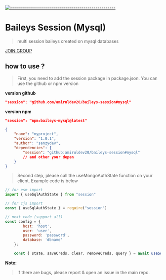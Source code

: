 [![-----------------------------------------------------](https://raw.githubusercontent.com/andreasbm/readme/master/assets/lines/colored.png)](#table-of-contents)
# Baileys Session (Mysql)
> multi session baileys created on mysql databases

[JOIN GROUP](https://chat.whatsapp.com/JbzMsezhCwUKdC6dnjwcIz)

## how to use ?
> First, you need to add the session package in package.json. You can use the github or npm version

**version github**
```json
"session": "github.com/amiruldev20/baileys-session#mysql"
```

**version npm**
```json
"session": "npm:baileys-mysql@latest"
```

```json
{
    "name": "myproject",
    "version": "1.0.1",
    "author": "sanzydev",
    "dependencies": {
        "session": "github:amiruldev20/baileys-session#mysql"
        // and other your depen
    }
}
```

> Second step, please call the useMongoAuthState function on your client. Example code is below

```javascript
// for esm import
import { useSqlAuthState } from "session"

// for cjs import
const { useSqlAuthState } = require("session")

// next code (support all)
const config = {
        host: 'host',
        user: 'user',
        password: 'password',
        database: 'dbname'
    };

    const { state, saveCreds, clear, removeCreds, query } = await useSqlAuthState(config);

```

**Note:**
> If there are bugs, please report & open an issue in the main repo.
